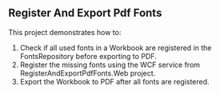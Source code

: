 ## Register And Export Pdf Fonts
This project demonstrates how to:
 1. Check if all used fonts in a Workbook are registered in the FontsRepository before exporting to PDF.
 2. Register the missing fonts using the WCF service from RegisterAndExportPdfFonts.Web project.
 3. Export the Workbook to PDF after all fonts are registered.

 [//]: <keywords: font,repository,wcf,save>
